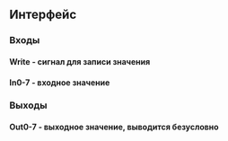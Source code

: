 ## Интерфейс

### Входы

#### Write - сигнал для записи значения

#### In0-7 - входное значение

### Выходы

#### Out0-7 - выходное значение, выводится безусловно